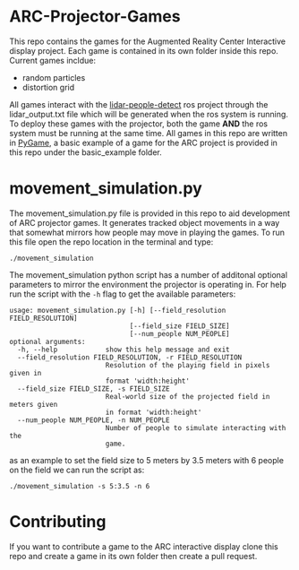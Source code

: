 # ARC-Projector-Games

This repo contains the games for the Augmented Reality Center Interactive display project. 
Each game is contained in its own folder inside this repo. 
Current games incldue: 
- random particles 
- distortion grid

All games interact with the [lidar-people-detect](https://github.com/Makers-Oakland-University/lidar-people-detect) ros project through the lidar_output.txt file which will be generated when the ros system is running. 
To deploy these games with the projector, both the game **AND** the ros system must be running at the same time. 
All games in this repo are written in [PyGame](https://www.pygame.org/wiki/GettingStarted), a basic example of a game for the ARC project is provided in this repo under the basic_example folder. 


# movement_simulation.py
The movement_simulation.py file is provided in this repo to aid development of ARC projector games. 
It generates tracked object movements in a way that somewhat mirrors how people may move in playing the games. 
To run this file open the repo location in the terminal and type: 

```./movement_simulation```

The movement_simulation python script has a number of additonal optional parameters to mirror the environment the projector is operating in. 
For help run the script with the ```-h``` flag to get the available parameters: 

```
usage: movement_simulation.py [-h] [--field_resolution FIELD_RESOLUTION]
                              [--field_size FIELD_SIZE]
                              [--num_people NUM_PEOPLE]
optional arguments:
  -h, --help            show this help message and exit
  --field_resolution FIELD_RESOLUTION, -r FIELD_RESOLUTION
                        Resolution of the playing field in pixels given in
                        format 'width:height'
  --field_size FIELD_SIZE, -s FIELD_SIZE
                        Real-world size of the projected field in meters given
                        in format 'width:height'
  --num_people NUM_PEOPLE, -n NUM_PEOPLE
                        Number of people to simulate interacting with the
                        game.
```

as an example to set the field size to 5 meters by 3.5 meters with 6 people on the field we can run the script as: 
```
./movement_simulation -s 5:3.5 -n 6
```

# Contributing 

If you want to contribute a game to the ARC interactive display clone this repo and create a game in its own folder then create a pull request. 